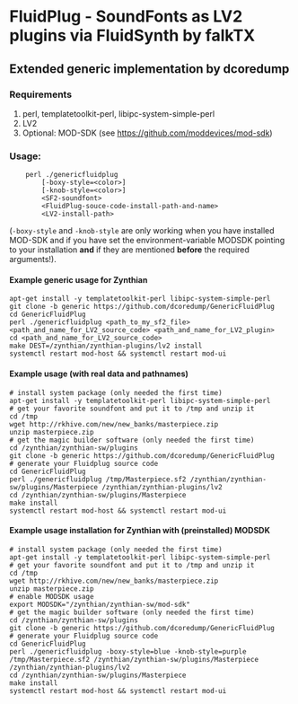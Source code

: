 # FluidPlug - SoundFonts as LV2 plugins via FluidSynth by falkTX #
## Extended generic implementation by dcoredump ##

### Requirements ###
1. perl, templatetoolkit-perl, libipc-system-simple-perl
2. LV2
3. Optional: MOD-SDK (see https://github.com/moddevices/mod-sdk)

### Usage: ###
    	perl ./genericfluidplug
     		[-boxy-style=<color>] 
     		[-knob-style=<color>]
        	<SF2-soundfont>
     		<FluidPlug-souce-code-install-path-and-name>
     		<LV2-install-path>
 
(`-boxy-style` and `-knob-style` are only working when you have installed MOD-SDK and if you have set the environment-variable MODSDK pointing to your installation **and** if they are mentioned **before** the required arguments!).

#### Example generic usage for Zynthian ####

    apt-get install -y templatetoolkit-perl libipc-system-simple-perl
    git clone -b generic https://github.com/dcoredump/GenericFluidPlug
    cd GenericFluidPlug
    perl ./genericfluidplug <path_to_my_sf2_file> <path_and_name_for_LV2_source_code> <path_and_name_for_LV2_plugin>
    cd <path_and_name_for_LV2_source_code>
    make DEST=/zynthian/zynthian-plugins/lv2 install
    systemctl restart mod-host && systemctl restart mod-ui

#### Example usage (with real data and pathnames) ####

    # install system package (only needed the first time)
    apt-get install -y templatetoolkit-perl libipc-system-simple-perl
    # get your favorite soundfont and put it to /tmp and unzip it
    cd /tmp
    wget http://rkhive.com/new/new_banks/masterpiece.zip    
    unzip masterpiece.zip
    # get the magic builder software (only needed the first time)
    cd /zynthian/zynthian-sw/plugins
    git clone -b generic https://github.com/dcoredump/GenericFluidPlug
    # generate your Fluidplug source code
    cd GenericFluidPlug
    perl ./genericfluidplug /tmp/Masterpiece.sf2 /zynthian/zynthian-sw/plugins/Masterpiece /zynthian/zynthian-plugins/lv2
    cd /zynthian/zynthian-sw/plugins/Masterpiece
    make install
    systemctl restart mod-host && systemctl restart mod-ui

#### Example usage installation for Zynthian with (preinstalled) MODSDK ####

    # install system package (only needed the first time)
    apt-get install -y templatetoolkit-perl libipc-system-simple-perl
    # get your favorite soundfont and put it to /tmp and unzip it
    cd /tmp
    wget http://rkhive.com/new/new_banks/masterpiece.zip    
    unzip masterpiece.zip
    # enable MODSDK usage
    export MODSDK="/zynthian/zynthian-sw/mod-sdk"
    # get the magic builder software (only needed the first time)
    cd /zynthian/zynthian-sw/plugins
    git clone -b generic https://github.com/dcoredump/GenericFluidPlug
    # generate your Fluidplug source code
    cd GenericFluidPlug
    perl ./genericfluidplug -boxy-style=blue -knob-style=purple /tmp/Masterpiece.sf2 /zynthian/zynthian-sw/plugins/Masterpiece /zynthian/zynthian-plugins/lv2
    cd /zynthian/zynthian-sw/plugins/Masterpiece
    make install
    systemctl restart mod-host && systemctl restart mod-ui
